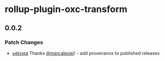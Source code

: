# rollup-plugin-oxc-transform

## 0.0.2

### Patch Changes

- [`ad02eb8`](https://github.com/marcalexiei/rollup-plugin-oxc-transform/commit/ad02eb863b6c320349ac15cfef3a28a6d9e3f3b2) Thanks [@marcalexiei](https://github.com/marcalexiei)! - add provenance to published releases

